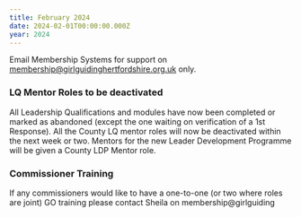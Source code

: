 ```yaml
---
title: February 2024
date: 2024-02-01T00:00:00.000Z
year: 2024
---
```

Email Membership Systems for support on <membership@girlguidinghertfordshire.org.uk> only.

### LQ Mentor Roles to be deactivated

All Leadership Qualifications and modules have now been completed or marked as abandoned (except the one waiting on verification of a 1st Response). All the County LQ mentor roles will now be deactivated within the next week or two. Mentors for the new Leader Development Programme will be given a County LDP Mentor role.

### Commissioner Training

If any commissioners would like to have a one-to-one (or two where roles are joint) GO training please contact Sheila on membership@girlguiding
